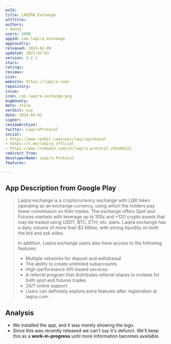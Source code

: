 ```yaml
---
wsId: 
title: LAQIRA Exchange
altTitle: 
authors:
- danny
users: 5000
appId: com.laqira.exchange
appCountry: 
released: 2023-02-09
updated: 2023-03-03
version: 3.2.2
stars: 
ratings: 
reviews: 
size: 
website: https://laqira.com/
repository: 
issue: 
icon: com.laqira.exchange.png
bugbounty: 
meta: stale
verdict: wip
date: 2024-03-01
signer: 
reviewArchive: 
twitter: LaqiraProtocol
social:
- https://www.reddit.com/user/laqiraprotocol
- https://t.me/laqira_official
- https://www.linkedin.com/in/laqira-protocol-295a6b222
redirect_from: 
developerName: Laqira Protocol
features: 

---
```


## App Description from Google Play

> Laqira exchange is a cryptocurrency exchange with LQR token operating as an exchange currency, using which the holders pay fewer commission on their trades. The exchange offers Spot and Futures markets with leverage up to 100x and +120 crypto assets that may be traded using USDT, BTC, ETH, etc. pairs. Laqira exchange has a daily volume of more than $2 billion, with strong liquidity on both the bid and ask sides.
>
> In addition, Laqira exchange users also have access to the following features:
>
> - Multiple networks for deposit and withdrawal
> - The ability to create unlimited subaccounts
> - High-performance API-based services
> - A referral program that distributes referral shares to invitees for both spot and futures trades
> - 24/7 online support
> - Users can definitely explore extra features after registration at laqira.com.

## Analysis 

- We installed the app, and it was merely showing the logo. 
- Since this was recently released we can't say it's defunct. We'll keep this as a **work-in-progress** until more information becomes available.